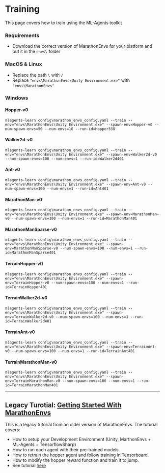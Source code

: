 # Training

This page covers how to train using the ML-Agents toolkit

### Requirements

* Download the correct version of MarathonEnvs for your platform and put it in the `envs\` folder

### MacOS & Linux

* Replace the path `\` with `/`
* Replace `"envs\MarathonEnvs\Unity Environment.exe"` with `"envs\MarathonEnvs"`

### Windows

#### Hopper-v0

``` shell
mlagents-learn config\marathon_envs_config.yaml --train --env="envs\MarathonEnvs\Unity Environment.exe" --spawn-env=Hopper-v0 --num-spawn-envs=50 --num-envs=10 --run-id=Hopper538
```

#### Walker2d-v0

``` shell
mlagents-learn config\marathon_envs_config.yaml --train --env="envs\MarathonEnvs\Unity Environment.exe" --spawn-env=Walker2d-v0 --num-spawn-envs=100 --num-envs=1 --run-id=Walker2d401
```

#### Ant-v0

``` shell
mlagents-learn config\marathon_envs_config.yaml --train --env="envs\MarathonEnvs\Unity Environment.exe" --spawn-env=Ant-v0 --num-spawn-envs=100 --num-envs=1 --run-id=Ant401
```

#### MarathonMan-v0

``` shell
mlagents-learn config\marathon_envs_config.yaml --train --env="envs\MarathonEnvs\Unity Environment.exe" --spawn-env=MarathonMan-v0 --num-spawn-envs=100 --num-envs=1 --run-id=MarathonMan401
```

#### MarathonManSparse-v0

``` shell
mlagents-learn config\marathon_envs_config.yaml --train --env="envs\MarathonEnvs\Unity Environment.exe" --spawn-env=MarathonManSparse-v0 --num-spawn-envs=100 --num-envs=1 --run-id=MarathonManSparse401
```

#### TerrainHopper-v0

``` shell
mlagents-learn config\marathon_envs_config.yaml --train --env="envs\MarathonEnvs\Unity Environment.exe" --spawn-env=TerrainHopper-v0 --num-spawn-envs=100 --num-envs=1 --run-id=TerrainHopper401
```

#### TerrainWalker2d-v0

``` shell
mlagents-learn config\marathon_envs_config.yaml --train --env="envs\MarathonEnvs\Unity Environment.exe" --spawn-env=TerrainWalker2d-v0 --num-spawn-envs=100 --num-envs=1 --run-id=TerrainWalker2d401
```

#### TerrainAnt-v0

``` shell
mlagents-learn config\marathon_envs_config.yaml --train --env="envs\MarathonEnvs\Unity Environment.exe" --spawn-env=TerrainAnt-v0 --num-spawn-envs=100 --num-envs=1 --run-id=TerrainAnt401
```

#### TerrainMarathonMan-v0

``` shell
mlagents-learn config\marathon_envs_config.yaml --train --env="envs\MarathonEnvs\Unity Environment.exe" --spawn-env=TerrainMarathonMan-v0 --num-spawn-envs=100 --num-envs=1 --run-id=TerrainMarathonMan401
```

----

## Legacy Turotial: [Getting Started With MarathonEnvs](https://towardsdatascience.com/gettingstartedwithmarathonenvs-v0-5-0a-c1054a0b540c)

This is a legacy tutorial from an older version of MarathonEnvs. The tutorial covers:

* How to setup your Development Environment (Unity, MarthonEnvs + ML-Agents + TensorflowSharp)
* How to run each agent with their pre-trained models.
* How to retrain the hopper agent and follow training in Tensorboard.
* How to modify the hopper reward function and train it to jump.
* See tutorial [here](https://towardsdatascience.com/gettingstartedwithmarathonenvs-v0-5-0a-c1054a0b540c)
